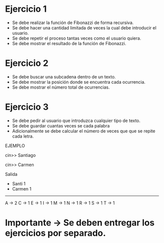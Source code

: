 # Ejercicio 1

- Se debe realizar la función de Fibonazzi de forma recursiva.
- Se debe hacer una cantidad limitada de veces la cual debe introducir el usuario.
- Se debe repetir el proceso tantas veces como el usuario quiera.
- Se debe mostrar el resultado de la función de Fibonazzi.

# Ejercicio 2

- Se debe buscar una subcadena dentro de un texto.
- Se debe mostrar la posición donde se encuentra cada ocurrencia.
- Se debe mostrar el número total de ocurrencias.

# Ejercicio 3

- Se debe pedir al usuario que introduzca cualquier tipo de texto.
- Se debe guardar cuantas veces se cada palabra
- Adicionalmente se debe calcular el número de veces que que se repite cada letra.

EJEMPLO

cin>> Santiago

cin>> Carmen

Salida

- Santi 1
- Carmen 1

---

A -> 2
C -> 1
E -> 1
I -> 1
M -> 1
N -> 1
R -> 1
S -> 1
T -> 1

# Importante -> Se deben entregar los ejercicios por separado.
